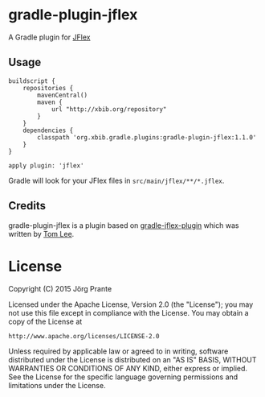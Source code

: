 # gradle-plugin-jflex

A Gradle plugin for [JFlex](http://jflex.de)

## Usage

    buildscript {
        repositories {
            mavenCentral()
            maven {
                url "http://xbib.org/repository"
            }
        }
        dependencies {
            classpath 'org.xbib.gradle.plugins:gradle-plugin-jflex:1.1.0'
        }
    }

    apply plugin: 'jflex'

Gradle will look for your JFlex files in `src/main/jflex/**/*.jflex`.

## Credits

gradle-plugin-jflex is a plugin based on
[gradle-jflex-plugin](https://github.com/thomaslee/gradle-jflex-plugin)
which was written by [Tom Lee](http://tomlee.co).

# License

Copyright (C) 2015 Jörg Prante

Licensed under the Apache License, Version 2.0 (the "License");
you may not use this file except in compliance with the License.
You may obtain a copy of the License at

    http://www.apache.org/licenses/LICENSE-2.0

Unless required by applicable law or agreed to in writing, software
distributed under the License is distributed on an "AS IS" BASIS,
WITHOUT WARRANTIES OR CONDITIONS OF ANY KIND, either express or implied.
See the License for the specific language governing permissions and
limitations under the License.


